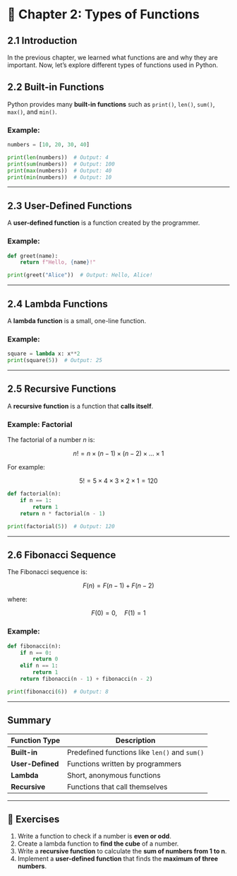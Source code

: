 # 📖 Chapter 2: Types of Functions

## 2.1 Introduction  
In the previous chapter, we learned what functions are and why they are important. Now, let’s explore different types of functions used in Python.

## 2.2 Built-in Functions  
Python provides many **built-in functions** such as `print()`, `len()`, `sum()`, `max()`, and `min()`.

### Example:
```python
numbers = [10, 20, 30, 40]

print(len(numbers))  # Output: 4
print(sum(numbers))  # Output: 100
print(max(numbers))  # Output: 40
print(min(numbers))  # Output: 10
```

---

## 2.3 User-Defined Functions
A **user-defined function** is a function created by the programmer.

### Example:
```python
def greet(name):
    return f"Hello, {name}!"

print(greet("Alice"))  # Output: Hello, Alice!
```

---

## 2.4 Lambda Functions
A **lambda function** is a small, one-line function.

### Example:
```python
square = lambda x: x**2
print(square(5))  # Output: 25
```

---

## 2.5 Recursive Functions
A **recursive function** is a function that **calls itself**.

### Example: Factorial
The factorial of a number $n$ is:

$$
n! = n \times (n-1) \times (n-2) \times ... \times 1
$$

For example:

$$
5! = 5 \times 4 \times 3 \times 2 \times 1 = 120
$$

```python
def factorial(n):
    if n == 1:
        return 1
    return n * factorial(n - 1)

print(factorial(5))  # Output: 120
```

---

## 2.6 Fibonacci Sequence
The Fibonacci sequence is:

$$
F(n) = F(n-1) + F(n-2)
$$

where:

$$
F(0) = 0, \quad F(1) = 1
$$

### Example:
```python
def fibonacci(n):
    if n == 0:
        return 0
    elif n == 1:
        return 1
    return fibonacci(n - 1) + fibonacci(n - 2)

print(fibonacci(6))  # Output: 8
```

---

## Summary
| Function Type      | Description |
|--------------------|-------------|
| **Built-in**      | Predefined functions like `len()` and `sum()` |
| **User-Defined**  | Functions written by programmers |
| **Lambda**        | Short, anonymous functions |
| **Recursive**     | Functions that call themselves |

---

## 📌 Exercises
1. Write a function to check if a number is **even or odd**.
2. Create a lambda function to **find the cube** of a number.
3. Write a **recursive function** to calculate the **sum of numbers from 1 to n**.
4. Implement a **user-defined function** that finds the **maximum of three numbers**.

